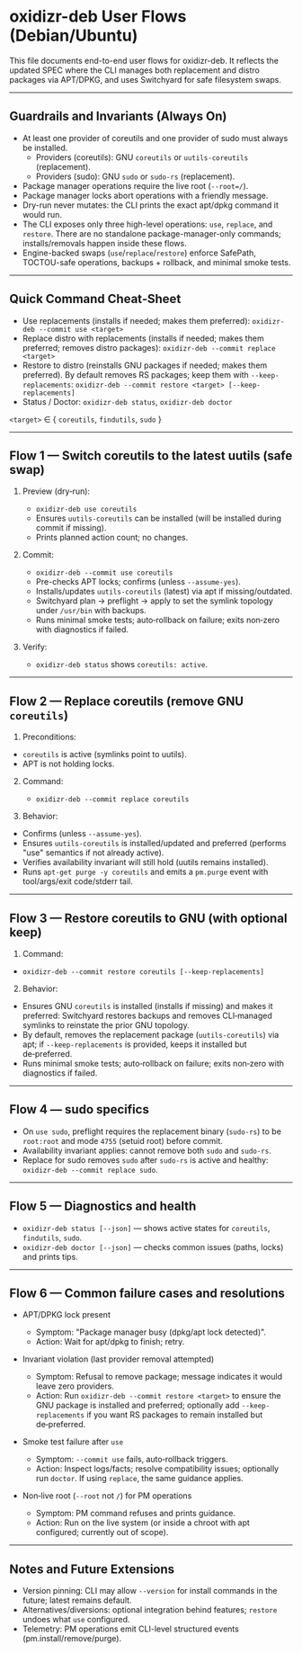 # oxidizr-deb User Flows (Debian/Ubuntu)

This file documents end-to-end user flows for oxidizr-deb. It reflects the updated SPEC where the CLI manages both
replacement and distro packages via APT/DPKG, and uses Switchyard for safe filesystem swaps.

---

## Guardrails and Invariants (Always On)

- At least one provider of coreutils and one provider of sudo must always be installed.
  - Providers (coreutils): GNU `coreutils` or `uutils-coreutils` (replacement).
  - Providers (sudo): GNU `sudo` or `sudo-rs` (replacement).
- Package manager operations require the live root (`--root=/`).
- Package manager locks abort operations with a friendly message.
- Dry-run never mutates: the CLI prints the exact apt/dpkg command it would run.
- The CLI exposes only three high-level operations: `use`, `replace`, and `restore`. There are no standalone package-manager-only commands; installs/removals happen inside these flows.
- Engine-backed swaps (`use`/`replace`/`restore`) enforce SafePath, TOCTOU-safe operations, backups + rollback, and minimal smoke tests.

---

## Quick Command Cheat‑Sheet

- Use replacements (installs if needed; makes them preferred): `oxidizr-deb --commit use <target>`
- Replace distro with replacements (installs if needed; makes them preferred; removes distro packages): `oxidizr-deb --commit replace <target>`
- Restore to distro (reinstalls GNU packages if needed; makes them preferred). By default removes RS packages; keep them with `--keep-replacements`: `oxidizr-deb --commit restore <target> [--keep-replacements]`
- Status / Doctor: `oxidizr-deb status`, `oxidizr-deb doctor`

`<target>` ∈ { `coreutils`, `findutils`, `sudo` }

---

## Flow 1 — Switch coreutils to the latest uutils (safe swap)

1) Preview (dry‑run):
   - `oxidizr-deb use coreutils`
   - Ensures `uutils-coreutils` can be installed (will be installed during commit if missing).
   - Prints planned action count; no changes.

2) Commit:
   - `oxidizr-deb --commit use coreutils`
   - Pre-checks APT locks; confirms (unless `--assume-yes`).
   - Installs/updates `uutils-coreutils` (latest) via apt if missing/outdated.
   - Switchyard plan → preflight → apply to set the symlink topology under `/usr/bin` with backups.
   - Runs minimal smoke tests; auto‑rollback on failure; exits non‑zero with diagnostics if failed.

3) Verify:
   - `oxidizr-deb status` shows `coreutils: active`.

---

## Flow 2 — Replace coreutils (remove GNU `coreutils`)

1) Preconditions:
  - `coreutils` is active (symlinks point to uutils).
  - APT is not holding locks.

2) Command:
   - `oxidizr-deb --commit replace coreutils`

3) Behavior:
  - Confirms (unless `--assume-yes`).
   - Ensures `uutils-coreutils` is installed/updated and preferred (performs "use" semantics if not already active).
   - Verifies availability invariant will still hold (uutils remains installed).
   - Runs `apt-get purge -y coreutils` and emits a `pm.purge` event with tool/args/exit code/stderr tail.

---

## Flow 3 — Restore coreutils to GNU (with optional keep)

1) Command:
  - `oxidizr-deb --commit restore coreutils [--keep-replacements]`

2) Behavior:
  - Ensures GNU `coreutils` is installed (installs if missing) and makes it preferred: Switchyard restores backups and removes CLI‑managed symlinks to reinstate the prior GNU topology.
  - By default, removes the replacement package (`uutils-coreutils`) via apt; if `--keep-replacements` is provided, keeps it installed but de‑preferred.
  - Runs minimal smoke tests; auto‑rollback on failure; exits non‑zero with diagnostics if failed.

---

## Flow 4 — sudo specifics

- On `use sudo`, preflight requires the replacement binary (`sudo-rs`) to be `root:root` and mode `4755` (setuid root) before commit.
- Availability invariant applies: cannot remove both `sudo` and `sudo-rs`.
- Replace for sudo removes `sudo` after `sudo-rs` is active and healthy: `oxidizr-deb --commit replace sudo`.

---

## Flow 5 — Diagnostics and health

- `oxidizr-deb status [--json]` — shows active states for `coreutils`, `findutils`, `sudo`.
- `oxidizr-deb doctor [--json]` — checks common issues (paths, locks) and prints tips.

---

## Flow 6 — Common failure cases and resolutions

- APT/DPKG lock present
  - Symptom: "Package manager busy (dpkg/apt lock detected)".
  - Action: Wait for apt/dpkg to finish; retry.

- Invariant violation (last provider removal attempted)
  - Symptom: Refusal to remove package; message indicates it would leave zero providers.
  - Action: Run `oxidizr-deb --commit restore <target>` to ensure the GNU package is installed and preferred; optionally add `--keep-replacements` if you want RS packages to remain installed but de‑preferred.

- Smoke test failure after `use`
  - Symptom: `--commit use` fails, auto‑rollback triggers.
  - Action: Inspect logs/facts; resolve compatibility issues; optionally run `doctor`. If using `replace`, the same guidance applies.

- Non‑live root (`--root` not `/`) for PM operations
  - Symptom: PM command refuses and prints guidance.
  - Action: Run on the live system (or inside a chroot with apt configured; currently out of scope).

---

## Notes and Future Extensions

- Version pinning: CLI may allow `--version` for install commands in the future; latest remains default.
- Alternatives/diversions: optional integration behind features; `restore` undoes what `use` configured.
- Telemetry: PM operations emit CLI-level structured events (pm.install/remove/purge).
